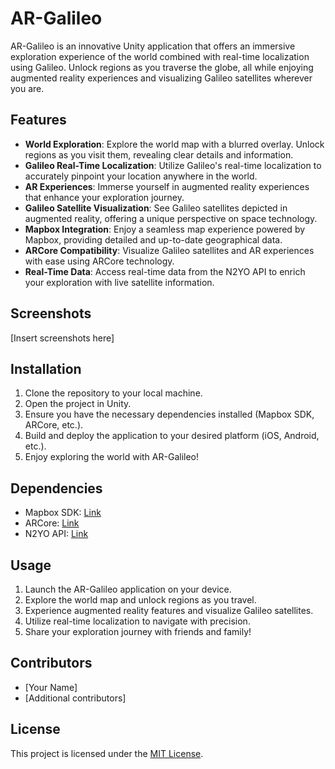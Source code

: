# AR-Galileo

AR-Galileo is an innovative Unity application that offers an immersive exploration experience of the world combined with real-time localization using Galileo. Unlock regions as you traverse the globe, all while enjoying augmented reality experiences and visualizing Galileo satellites wherever you are.

## Features

- **World Exploration**: Explore the world map with a blurred overlay. Unlock regions as you visit them, revealing clear details and information.
- **Galileo Real-Time Localization**: Utilize Galileo's real-time localization to accurately pinpoint your location anywhere in the world.
- **AR Experiences**: Immerse yourself in augmented reality experiences that enhance your exploration journey.
- **Galileo Satellite Visualization**: See Galileo satellites depicted in augmented reality, offering a unique perspective on space technology.
- **Mapbox Integration**: Enjoy a seamless map experience powered by Mapbox, providing detailed and up-to-date geographical data.
- **ARCore Compatibility**: Visualize Galileo satellites and AR experiences with ease using ARCore technology.
- **Real-Time Data**: Access real-time data from the N2YO API to enrich your exploration with live satellite information.

## Screenshots

[Insert screenshots here]

## Installation

1. Clone the repository to your local machine.
2. Open the project in Unity.
3. Ensure you have the necessary dependencies installed (Mapbox SDK, ARCore, etc.).
4. Build and deploy the application to your desired platform (iOS, Android, etc.).
5. Enjoy exploring the world with AR-Galileo!

## Dependencies

- Mapbox SDK: [Link](https://www.mapbox.com/)
- ARCore: [Link](https://developers.google.com/ar)
- N2YO API: [Link](https://www.n2yo.com/api/)

## Usage

1. Launch the AR-Galileo application on your device.
2. Explore the world map and unlock regions as you travel.
3. Experience augmented reality features and visualize Galileo satellites.
4. Utilize real-time localization to navigate with precision.
5. Share your exploration journey with friends and family!

## Contributors

- [Your Name]
- [Additional contributors]

## License

This project is licensed under the [MIT License](LICENSE).
